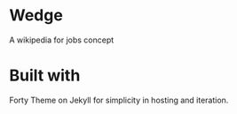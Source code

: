 # Wedge

A wikipedia for jobs concept

# Built with

Forty Theme on Jekyll for simplicity in hosting and iteration.
